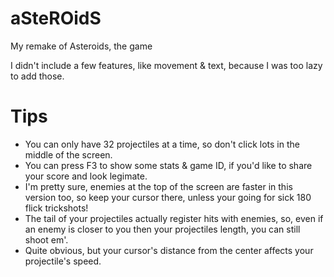 # aSteROidS
My remake of Asteroids, the game

I didn't include a few features, like movement & text, because I was too lazy to add those.


# Tips

- You can only have 32 projectiles at a time, so don't click lots in the middle of the screen.
- You can press F3 to show some stats & game ID, if you'd like to share your score and look legimate.
- I'm pretty sure, enemies at the top of the screen are faster in this version too, so keep your cursor there, unless your going for sick 180 flick trickshots!
- The tail of your projectiles actually register hits with enemies, so, even if an enemy is closer to you then your projectiles length, you can still shoot em'.
- Quite obvious, but your cursor's distance from the center affects your projectile's speed.

